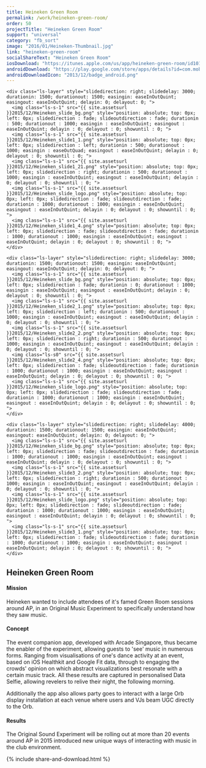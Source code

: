 ```yaml
---
title: Heineken Green Room
permalink: /work/heineken-green-room/
order: 50
projectTitle: "Heineken Green Room"
support: "universal"
category: "fb_sort"
image: "2016/01/Heineken-Thumbnail.jpg"
link: "heineken-green-room"
socialShareText: "Heineken Green Room"
iosDownload: "https://itunes.apple.com/us/app/heineken-green-room/id1015284949?ls=1&mt=8"
androidDownload: "https://play.google.com/store/apps/details?id=com.mobilenow.hgr&hl=en"
androidDownloadIcon: "2013/12/badge_android.png"
---
```

<div class="avia-layerslider solid_bottom_border">
  <div id="layerslider_1" class="ls-wp-container">

    <div class="ls-layer" style="slidedirection: right; slidedelay: 3000; durationin: 1500; durationout: 1500; easingin: easeInOutQuint; easingout: easeInOutQuint; delayin: 0; delayout: 0; ">
      <img class="ls-s-1" src="{{ site.assetsurl }}2015/12/Heineken_slide_bg.png" style="position: absolute; top: 0px; left: 0px; slidedirection : fade; slideoutdirection : fade; durationin : 500; durationout : 1000; easingin : easeInOutQuint; easingout : easeInOutQuint; delayin : 0; delayout : 0; showuntil : 0; ">
      <img class="ls-s-1" src="{{ site.assetsurl }}2015/12/Heineken_slide1_1.png" style="position: absolute; top: 0px; left: 0px; slidedirection : left; durationin : 500; durationout : 1000; easingin : easeOutQuad; easingout : easeInOutQuint; delayin : 0; delayout : 0; showuntil : 0; ">
      <img class="ls-s-1" src="{{ site.assetsurl }}2015/12/Heineken_slide1_21.png" style="position: absolute; top: 0px; left: 0px; slidedirection : right; durationin : 500; durationout : 1000; easingin : easeInOutQuint; easingout : easeInOutQuint; delayin : 0; delayout : 0; showuntil : 0; ">
      <img class="ls-s-1" src="{{ site.assetsurl }}2015/12/Heineken_slide_logo.png" style="position: absolute; top: 0px; left: 0px; slidedirection : fade; slideoutdirection : fade; durationin : 1000; durationout : 1000; easingin : easeInOutQuint; easingout : easeInOutQuint; delayin : 0; delayout : 0; showuntil : 0; ">
      <img class="ls-s-1" src="{{ site.assetsurl }}2015/12/Heineken_slide1_4.png" style="position: absolute; top: 0px; left: 0px; slidedirection : fade; slideoutdirection : fade; durationin : 1000; durationout : 1000; easingin : easeInOutQuint; easingout : easeInOutQuint; delayin : 0; delayout : 0; showuntil : 0; ">
    </div>

    <div class="ls-layer" style="slidedirection: right; slidedelay: 3000; durationin: 1500; durationout: 1500; easingin: easeInOutQuint; easingout: easeInOutQuint; delayin: 0; delayout: 0; ">
      <img class="ls-s-1" src="{{ site.assetsurl }}2015/12/Heineken_slide_bg.png" style="position: absolute; top: 0px; left: 0px; slidedirection : fade; durationin : 0; durationout : 1000; easingin : easeInOutQuint; easingout : easeInOutQuint; delayin : 0; delayout : 0; showuntil : 0; ">
      <img class="ls-s-1" src="{{ site.assetsurl }}2015/12/Heineken_slide2_1.png" style="position: absolute; top: 0px; left: 0px; slidedirection : left; durationin : 500; durationout : 1000; easingin : easeInOutQuint; easingout : easeInOutQuint; delayin : 0; delayout : 0; showuntil : 0; ">
      <img class="ls-s-1" src="{{ site.assetsurl }}2015/12/Heineken_slide2_2.png" style="position: absolute; top: 0px; left: 0px; slidedirection : right; durationin : 500; durationout : 1000; easingin : easeInOutQuint; easingout : easeInOutQuint; delayin : 0; delayout : 0; showuntil : 0; ">
      <img class="ls-s0" src="{{ site.assetsurl }}2015/12/Heineken_slide2_4.png" style="position: absolute; top: 0px; left: 0px; slidedirection : fade; slideoutdirection : fade; durationin : 1000; durationout : 1000; easingin : easeInOutQuint; easingout : easeInOutQuint; delayin : 0; delayout : 0; showuntil : 0; ">
      <img class="ls-s-1" src="{{ site.assetsurl }}2015/12/Heineken_slide_logo.png" style="position: absolute; top: 0px; left: 0px; slidedirection : fade; slideoutdirection : fade; durationin : 1000; durationout : 1000; easingin : easeInOutQuint; easingout : easeInOutQuint; delayin : 0; delayout : 0; showuntil : 0; ">
    </div>

    <div class="ls-layer" style="slidedirection: right; slidedelay: 4000; durationin: 1500; durationout: 1500; easingin: easeInOutQuint; easingout: easeInOutQuint; delayin: 0; delayout: 0; ">
      <img class="ls-s-1" src="{{ site.assetsurl }}2015/12/Heineken_slide_bg.png" style="position: absolute; top: 0px; left: 0px; slidedirection : fade; slideoutdirection : fade; durationin : 1000; durationout : 1000; easingin : easeInOutQuint; easingout : easeInOutQuint; delayin : 0; delayout : 0; showuntil : 0; ">
      <img class="ls-s-1" src="{{ site.assetsurl }}2015/12/Heineken_slide3_2.png" style="position: absolute; top: 0px; left: 0px; slidedirection : right; durationin : 500; durationout : 1000; easingin : easeInOutQuint; easingout : easeInOutQuint; delayin : 0; delayout : 0; showuntil : 0; ">
      <img class="ls-s-1" src="{{ site.assetsurl }}2015/12/Heineken_slide_logo.png" style="position: absolute; top: 0px; left: 0px; slidedirection : fade; slideoutdirection : fade; durationin : 1000; durationout : 1000; easingin : easeInOutQuint; easingout : easeInOutQuint; delayin : 0; delayout : 0; showuntil : 0; ">
      <img class="ls-s-1" src="{{ site.assetsurl }}2015/12/Heineken_slide3_1.png" style="position: absolute; top: 0px; left: 0px; slidedirection : fade; slideoutdirection : fade; durationin : 1000; durationout : 1000; easingin : easeInOutQuint; easingout : easeInOutQuint; delayin : 0; delayout : 0; showuntil : 0; ">
    </div>
  </div>
</div>

<div class="wrapper content project-detail" markdown="1">
  <h2 class="content-h2 with-bottom-line">Heineken Green Room</h2>

#### Mission

Heineken wanted to include attendees of it's famed Green Room sessions around AP, in an Original Music Experiment to specifically understand how they saw music.

#### Concept

The event companion app, developed with Arcade Singapore, thus became the enabler of the experiment, allowing guests to 'see' music in numerous forms. Ranging from visualisations of one's dance activity at an event, based on iOS Healthkit and Google Fit data, through to engaging the crowds' opinion on which abstract visualizations best resonate with a certain music track. All these results are captured in personalised Data Selfie, allowing revelers to relive their night, the following morning.

Additionally the app also allows party goes to interact with a large Orb display installation at each venue where users and VJs beam UGC directly to the Orb.

#### Results

The Original Sound Experiment will be rolling out at more than 20 events around AP in 2015 introduced new unique ways of interacting with music in the club environment.

</div>

{% include share-and-download.html %}

<script>
$(document).ready(function() {
  if (typeof $.fn.layerSlider == "undefined") {
    lsShowNotice('layerslider_1','jquery');
  }
  else if (typeof $.transit == "undefined" || typeof $.transit.modifiedForLayerSlider == "undefined") {
    lsShowNotice('layerslider_1', 'transit');
  }
  else
  {
    $("#layerslider_1").layerSlider({
      width : '1440px',
      height : '650px',
      responsive : true,
      responsiveUnder : 0,
      sublayerContainer : 0,
      autoStart : true,
      pauseOnHover : true,
      firstLayer : 1,
      animateFirstLayer : true,
      randomSlideshow : false,
      twoWaySlideshow : true,
      loops : 0,
      forceLoopNum : true,
      autoPlayVideos : true,
      autoPauseSlideshow : 'auto',
      youtubePreview : 'maxresdefault.jpg',
      keybNav : true,
      touchNav : true,
      skin : 'fullwidth',
      skinsPath : '../../css/LayerSlider/skins/',
      globalBGColor : 'transparent',
      navPrevNext : true,
      navStartStop : false,
      navButtons : true,
      hoverPrevNext : true,
      hoverBottomNav : false,
      showBarTimer : false,
      showCircleTimer : true,
      thumbnailNavigation : 'disabled',
      tnWidth : 100,
      tnHeight : 60,
      tnContainerWidth : '60%',
      tnActiveOpacity : 35,
      tnInactiveOpacity : 100,
      imgPreload : true,
      yourLogo : false,
      yourLogoStyle : 'position: absolute; left: 10px; top: 10px;',
      yourLogoLink : false,
      yourLogoTarget : '_self',
      cbInit : function(element) { },
      cbStart : function(data) { },
      cbStop : function(data) { },
      cbPause : function(data) { },
      cbAnimStart : function(data) { },
      cbAnimStop : function(data) { },
      cbPrev : function(data) { },
      cbNext : function(data) { }
    });
  }
});
</script>

